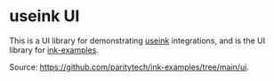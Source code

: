 # useink UI

This is a UI library for demonstrating [useink](https://use.ink/frontend/overview/) integrations, and is the UI library for
[ink-examples](https://github.com/paritytech/ink-examples/).

Source: https://github.com/paritytech/ink-examples/tree/main/ui.